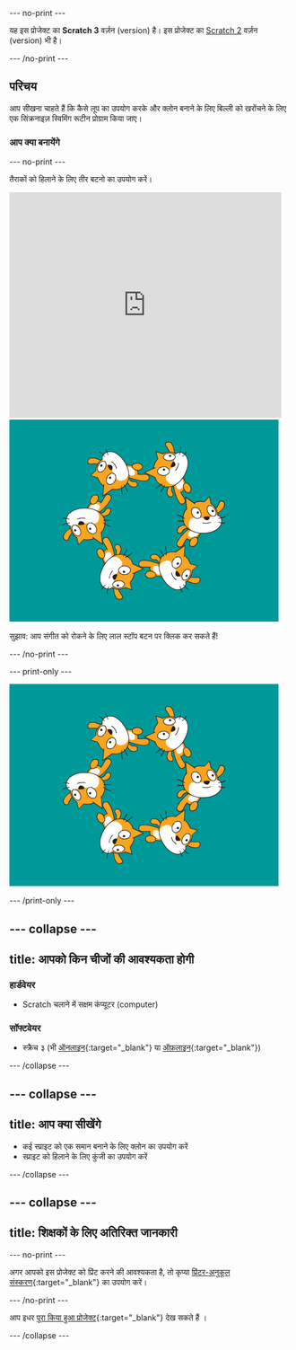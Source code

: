 --- no-print ---

यह इस प्रोजेक्ट का **Scratch 3** वर्ज़न (version) है। इस प्रोजेक्ट का [Scratch 2](https://projects.raspberrypi.org/hi-IN/projects/synchronised-swimming-scratch2) वर्ज़न (version) भी है।

--- /no-print ---

## परिचय

आप सीखना चाहते हैं कि कैसे लूप का उपयोग करके और क्लोन बनाने के लिए बिल्ली को खरोंचने के लिए एक सिंक्रनाइज़ स्विमिंग रूटीन प्रोग्राम किया जाए।

### आप क्या बनायेंगे

--- no-print ---

तैराकों को हिलाने के लिए तीर बटनो का उपयोग करें।

<div class="scratch-preview">
  <iframe allowtransparency="true" width="485" height="402" src="https://scratch.mit.edu/projects/embed/113149575/?autostart=false" frameborder="0" scrolling="no">></iframe>
  <img src="images/swim-final.png">
</div>

सुझाव: आप संगीत को रोकने के लिए लाल स्टॉप बटन पर क्लिक कर सकते हैं!

--- /no-print ---

--- print-only ---

![पूरा प्रोजेक्ट](images/swim-final.png)

--- /print-only ---

--- collapse ---
---
title: आपको किन चीजों की आवश्यकता होगी
---

### हार्डवेयर

+ Scratch चलाने में सक्षम कंप्यूटर (computer)

### सॉफ्टवेयर

+ स्क्रैच ३ (भी [ऑनलाइन](https://rpf.io/scratchon){:target="_blank"} या [ऑफ़लाइन](https://rpf.io/scratchoff){:target="_blank"})

--- /collapse ---

--- collapse ---
---
title: आप क्या सीखेंगे
---

- कई स्प्राइट को एक समान बनाने के लिए क्लोन का उपयोग करें
- स्प्राइट को हिलाने के लिए कुंजी का उपयोग करें

--- /collapse ---

--- collapse ---
---
title: शिक्षकों के लिए अतिरिक्त जानकारी
---

--- no-print ---

अगर आपको इस प्रोजेक्ट को प्रिंट करने की आवश्यकता है, तो कृप्या [प्रिंटर-अनुकूल संस्करण](https://projects.raspberrypi.org/hi-IN/projects/synchronised-swimming/print){:target="_blank"} का उपयोग करें।

--- /no-print ---

आप इधर [पूरा किया हुआ प्रोजेक्ट](https://rpf.io/p/hi-IN/synchronised-swimming-get){:target="_blank"} देख सकते हैं ।

--- /collapse ---
